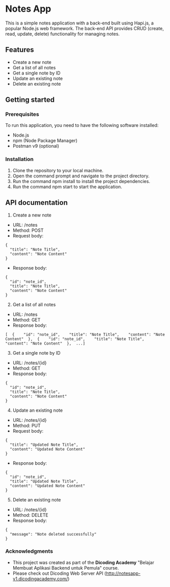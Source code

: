 # **Notes App**


This is a simple notes application with a back-end built using Hapi.js, a popular Node.js web framework. The back-end API provides CRUD (create, read, update, delete) functionality for managing notes.

## **Features**
- Create a new note
- Get a list of all notes
- Get a single note by ID
- Update an existing note
- Delete an existing note


## **Getting started**

### Prerequisites
To run this application, you need to have the following software installed:
- Node.js
- npm (Node Package Manager)
- Postman v9 (optional)

### Installation
1. Clone the repository to your local machine.
2. Open the command prompt and navigate to the project directory.
3. Run the command npm install to install the project dependencies.
4. Run the command npm start to start the application.

## API documentation
1. Create a new note
- URL: /notes
- Method: POST
- Request body:
```
{
  "title": "Note Title",
  "content": "Note Content"
}
```
- Response body: 
```
{
  "id": "note_id",
  "title": "Note Title",
  "content": "Note Content"
}
```
2. Get a list of all notes
- URL: /notes
- Method: GET
- Response body:
```
[  {    "id": "note_id",    "title": "Note Title",    "content": "Note Content"  },  {    "id": "note_id",    "title": "Note Title",    "content": "Note Content"  },  ...]
```
3. Get a single note by ID
- URL: /notes/{id}
- Method: GET
- Response body:
```
{
  "id": "note_id",
  "title": "Note Title",
  "content": "Note Content"
}
```
4. Update an existing note
- URL: /notes/{id}
- Method: PUT
- Request body:
```
{
  "title": "Updated Note Title",
  "content": "Updated Note Content"
}
```
- Response body:
```
{
  "id": "note_id",
  "title": "Updated Note Title",
  "content": "Updated Note Content"
}
```
5. Delete an existing note
- URL: /notes/{id}
- Method: DELETE
- Response body:
```
{
  "message": "Note deleted successfully"
}
```
### Acknowledgments
- This project was created as part of the **Dicoding Academy** "Belajar Membuat Aplikasi Backend untuk Pemula" course.
- Please check out Dicoding Web Server API (http://notesapp-v1.dicodingacademy.com/)

